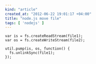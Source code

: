 ```yaml
---
kind: "article"
created_at: "2012-06-22 19:01:17 +04:00"
title: "node.js move file"
tags: [ 'nodejs' ]
---
```

<pre><code class='bash'>var is = fs.createReadStream(file1);
var os = fs.createWriteStream(file2);
      
util.pump(is, os, function() {
  fs.unlinkSync(file1);
});
</code></pre>
